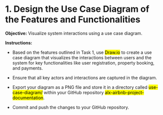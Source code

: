 # 1. Design the Use Case Diagram of the Features and Functionalities

**Objective:** Visualize system interactions using a use case diagram.

**Instructions:**

- Based on the features outlined in Task 1, use <mark>Draw.io</mark> to create a use case diagram that visualizes the interactions between users and the system for key functionalities like user registration, property booking, and payments.

- Ensure that all key actors and interactions are captured in the diagram.

- Export your diagram as a PNG file and store it in a directory called <mark>use-case-diagram/</mark> within your GitHub repository <mark>alx-airbnb-project-documentation</mark>.

- Commit and push the changes to your GitHub repository.